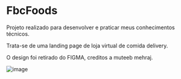 # FbcFoods

Projeto realizado para desenvolver e praticar meus conhecimentos técnicos. 

Trata-se de uma landing page de loja virtual de comida delivery. 


O design foi retirado do FIGMA, creditos a muteeb mehraj. 


![image](https://user-images.githubusercontent.com/92175971/161074167-477ebe38-2bc8-4c08-bd94-50a43fea916b.png)

